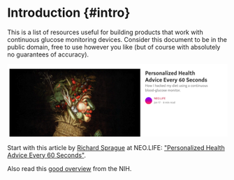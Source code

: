 # Introduction {#intro}

This is a list of resources useful for building products that work with continuous glucose monitoring devices. Consider this document to be in the public domain, free to use however you like (but of course with absolutely no guarantees of accuracy).

![](images/sprague-neolife.png) 

Start with this article by [Richard Sprague](https://twitter.com/sprague) at NEO.LIFE: ["Personalized Health Advice Every 60 Seconds"](https://neo.life/2019/01/personalized-health-advice-every-60-seconds/).

Also read this [good overview](https://www.niddk.nih.gov/health-information/diabetes/overview/managing-diabetes/continuous-glucose-monitoring) from the NIH.
